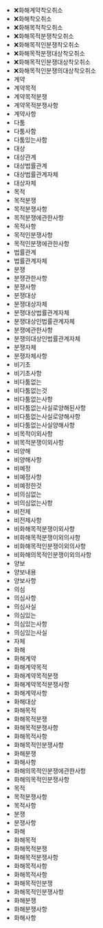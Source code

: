 - ❌화해계약착오취소
- ❌화해착오취소
- ❌화해목적착오취소
- ❌화해목적분쟁착오취소
- ❌화해목적인분쟁착오취소
- ❌화해목적분쟁대상착오취소
- ❌화해목적인분쟁대상착오취소
- ❌화해목적인분쟁의대상착오취소
- 계약
- 계약목적
- 계약목적분쟁
- 계약목적분쟁사항
- 계약사항
- 다툼
- 다툼사함
- 다툼있는사함
- 대상
- 대상관계
- 대상법률관계
- 대상법률관계자체
- 대상자체
- 목적
- 목적분쟁
- 목적분쟁사항
- 목적분쟁에관한사항
- 목적사항
- 목적인분쟁사항
- 목적인분쟁에관한사항
- 법률관계
- 법률관계자체
- 분쟁
- 분쟁관한사항
- 분쟁사항
- 분쟁대상
- 분쟁대상자체
- 분쟁대상법률관계자체
- 분쟁대상인법률관계자체
- 분쟁에관한사항
- 분쟁의대상인법률관계자체
- 분쟁자체
- 분쟁자체사항
- 비기초
- 비기초사항
- 비다툼없는
- 비다툼없는것
- 비다툼없는사항
- 비다툼없는사실로양해된사항
- 비다툼없는사실로양해사항
- 비다툼없는사실양해사항
- 비목적이외사항
- 비목적분쟁이외사항
- 비양해
- 비양해사항
- 비예정
- 비예정사항
- 비예정한것
- 비의심없는
- 비의심없는사항
- 비전제
- 비전제사항
- 비화해목적분쟁이외사항
- 비화해목적분쟁이외의사항
- 비화해목적인분쟁이외의사항
- 비화해의목적인분쟁이외의사항
- 양보
- 양보내용
- 양보사항
- 의심
- 의심사항
- 의심사실
- 의심있는
- 의심있는사항
- 의심있는사실
- 자체
- 화해
- 화해계약
- 화해계약목적
- 화해계약목적분쟁
- 화해계약목적분쟁사항
- 화해계약사항
- 화해대상
- 화해목적
- 화해목적분쟁
- 화해목적분쟁사항
- 화해목적사항
- 화해목적인분쟁사항
- 화해분쟁
- 화해사항
- 화해의목적인분쟁에관한사항
- 화해의목적인분쟁사항
- 목적
- 목적분쟁사항
- 목적사항
- 분쟁
- 분쟁사항
- 화해
- 화해목적
- 화해목적분쟁
- 화해목적분쟁사항
- 화해목적사항
- 화해목적사항
- 화해목적인분쟁
- 화해목적인분쟁사항
- 화해분쟁
- 화해분쟁사항
- 화해사항

